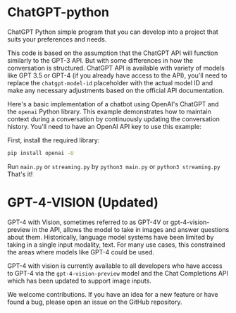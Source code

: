 # ChatGPT-python
ChatGPT Python simple program that you can develop into a project that suits your preferences and needs.

This code is based on the assumption that the ChatGPT API will function similarly to the GPT-3 API. 
But with some differences in how the conversation is structured. 
ChatGPT API is available with variety of models like GPT 3.5 or GPT-4 (if you already have access to the API), you'll need to replace the `chatgpt-model-id` placeholder with the actual model ID and make any necessary adjustments based on the official API documentation.

Here's a basic implementation of a chatbot using OpenAI's ChatGPT and the `openai` Python library. This example demonstrates how to maintain context during a conversation by continuously updating the conversation history. You'll need to have an OpenAI API key to use this example:

First, install the required library:

```bash
pip install openai -U
```
Run ```main.py``` or ```streaming.py``` by ```python3 main.py``` or ```python3 streaming.py```
That's it!

# GPT-4-VISION (Updated)

GPT-4 with Vision, sometimes referred to as GPT-4V or gpt-4-vision-preview in the API, allows the model to take in images and answer questions about them. Historically, language model systems have been limited by taking in a single input modality, text. For many use cases, this constrained the areas where models like GPT-4 could be used.

GPT-4 with vision is currently available to all developers who have access to GPT-4 via the ```gpt-4-vision-preview``` model and the Chat Completions API which has been updated to support image inputs.

We welcome contributions. If you have an idea for a new feature or have found a bug, please open an issue on the GitHub repository.

